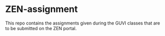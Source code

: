 # ZEN-assignment

This repo contains the assignments given during the GUVI classes that are to be submitted on the ZEN portal.
